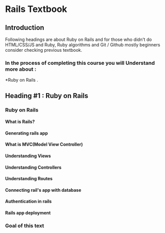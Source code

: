 # Rails Textbook 

## Introduction
Following headings are about Ruby on Rails and for those who didn't do HTML/CSS/JS and Ruby, Ruby algorithms and Git / Github mostly beginners consider checking previous textbook.

### In the process of completing this course you will Understand more about :  

 *Ruby on Rails .


## Heading \#1 : Ruby on Rails 

### Ruby on Rails

#### What is Rails?

#### Generating rails app

#### What is MVC(Model View Controller)

#### Understanding Views

#### Understanding Controllers

#### Understanding Routes

#### Connecting rail's app with database

#### Authentication in rails

#### Rails app deployment

### Goal of this text



